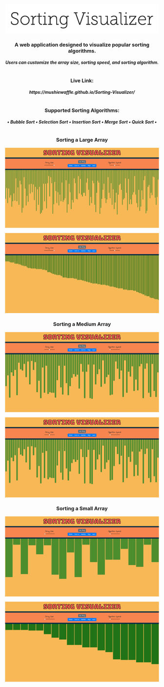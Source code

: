 <p align="center">
  <img src="images/sortvis.png"/>
</p>
<h3 align="center">A web application designed to visualize popular sorting algorithms.</h3>
<h5 align="center">Users can customize the array size, sorting speed, and sorting algorithm.</br></br></h5
<h1></h1>
<h3 align="center">Live Link:</h3>
<h5 align="center">https://mushiewaffle.github.io/Sorting-Visualizer/</br></br></h5>
<h3 align="center">Supported Sorting Algorithms:</h3>
<h5 align="center">• Bubble Sort • Selection Sort • Insertion Sort • Merge Sort • Quick Sort •</h5>
<h1></h1>
<h3 align="center">Sorting a Large Array</h3>
<p align="center">
  <img src="images/unsorted-lg.png" />
</p>
<p align="center">
  <img src="images/sorted-lg.png" />
</p>
<h3 align="center">Sorting a Medium Array</h3>
<p align="center">
  <img src="images/unsorted-md.png" />
</p>
<p align="center">
  <img src="images/sorted-md.png" />
</p>
<h3 align="center">Sorting a Small Array</h3>
<p align="center">
  <img src="images/unsorted-sm.png" />
</p>
<p align="center">
  <img src="images/sorted-sm.png" />
</p>
